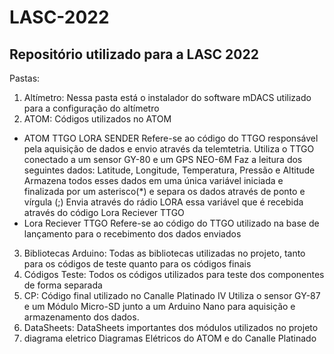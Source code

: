 # LASC-2022
## Repositório utilizado para a LASC 2022

Pastas:

1. Altímetro:
  Nessa pasta está o instalador do software mDACS utilizado para a configuração do altímetro
2. ATOM: 
  Códigos utilizados no ATOM
  * ATOM TTGO LORA SENDER
    Refere-se ao código do TTGO responsável pela aquisição de dados e envio através da telemtetria.
    Utiliza o TTGO conectado a um sensor GY-80 e um GPS NEO-6M
    Faz a leitura dos seguintes dados:
      Latitude, Longitude, Temperatura, Pressão e Altitude
    Armazena todos esses dados em uma única variável iniciada e finalizada por um asterisco(*) e separa os dados através de ponto e vírgula (;)
    Envia através do rádio LORA essa variável que é recebida através do código Lora Reciever TTGO
  * Lora Reciever TTGO
    Refere-se ao código do TTGO utilizado na base de lançamento para o recebimento dos dados enviados
3. Bibliotecas Arduino:
  Todas as bibliotecas utilizadas no projeto, tanto para os códigos de teste quanto para os códigos finais
4. Códigos Teste:
  Todos os códigos utilizados para teste dos componentes de forma separada
5. CP:
  Código final utilizado no Canalle Platinado IV
  Utiliza o sensor GY-87 e um Módulo Micro-SD junto a um Arduino Nano para aquisição e armazenamento dos dados.
6. DataSheets: 
  DataSheets importantes dos módulos utilizados no projeto
7. diagrama eletrico
  Diagramas Elétricos do ATOM e do Canalle Platinado
